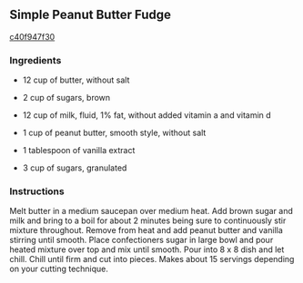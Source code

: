 ## Simple Peanut Butter Fudge

[c40f947f30](http://www.food.com/recipe/simple-peanut-butter-fudge-338885)

### Ingredients

 - 12 cup of butter, without salt

 - 2 cup of sugars, brown

 - 12 cup of milk, fluid, 1% fat, without added vitamin a and vitamin d

 - 1 cup of peanut butter, smooth style, without salt

 - 1 tablespoon of vanilla extract

 - 3 cup of sugars, granulated

### Instructions

Melt butter in a medium saucepan over medium heat. Add brown sugar and milk and bring to a boil for about 2 minutes being sure to continuously stir mixture throughout. Remove from heat and add peanut butter and vanilla stirring until smooth. Place confectioners sugar in large bowl and pour heated mixture over top and mix until smooth. Pour into 8 x 8 dish and let chill. Chill until firm and cut into pieces. Makes about 15 servings depending on your cutting technique.